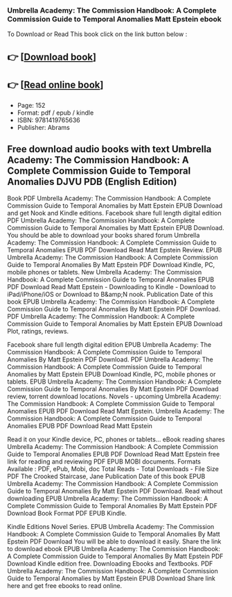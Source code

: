 ### Umbrella Academy: The Commission Handbook: A Complete Commission Guide to Temporal Anomalies Matt Epstein ebook

To Download or Read This book click on the link button below :

## 👉  [**[Download book](http://filesbooks.info/download.php?group=book&from=github.com&id=709455&lnk=1065 "Download book")**]

## 👉  [**[Read online book](http://filesbooks.info/download.php?group=book&from=github.com&id=709455&lnk=1065 "Read online book")**]


* Page: 152
* Format: pdf / epub / kindle
* ISBN: 9781419765636
* Publisher: Abrams



## Free download audio books with text Umbrella Academy: The Commission Handbook: A Complete Commission Guide to Temporal Anomalies DJVU PDB (English Edition)


Book PDF Umbrella Academy: The Commission Handbook: A Complete Commission Guide to Temporal Anomalies by Matt Epstein EPUB Download and get Nook and Kindle editions. Facebook share full length digital edition PDF Umbrella Academy: The Commission Handbook: A Complete Commission Guide to Temporal Anomalies by Matt Epstein EPUB Download. You should be able to download your books shared forum Umbrella Academy: The Commission Handbook: A Complete Commission Guide to Temporal Anomalies EPUB PDF Download Read Matt Epstein Review. EPUB Umbrella Academy: The Commission Handbook: A Complete Commission Guide to Temporal Anomalies By Matt Epstein PDF Download Kindle, PC, mobile phones or tablets. New Umbrella Academy: The Commission Handbook: A Complete Commission Guide to Temporal Anomalies EPUB PDF Download Read Matt Epstein - Downloading to Kindle - Download to iPad/iPhone/iOS or Download to B&amp;amp;N nook. Publication Date of this book EPUB Umbrella Academy: The Commission Handbook: A Complete Commission Guide to Temporal Anomalies By Matt Epstein PDF Download. PDF Umbrella Academy: The Commission Handbook: A Complete Commission Guide to Temporal Anomalies by Matt Epstein EPUB Download Plot, ratings, reviews.

Facebook share full length digital edition EPUB Umbrella Academy: The Commission Handbook: A Complete Commission Guide to Temporal Anomalies By Matt Epstein PDF Download. PDF Umbrella Academy: The Commission Handbook: A Complete Commission Guide to Temporal Anomalies by Matt Epstein EPUB Download Kindle, PC, mobile phones or tablets. EPUB Umbrella Academy: The Commission Handbook: A Complete Commission Guide to Temporal Anomalies By Matt Epstein PDF Download review, torrent download locations. Novels - upcoming Umbrella Academy: The Commission Handbook: A Complete Commission Guide to Temporal Anomalies EPUB PDF Download Read Matt Epstein. Umbrella Academy: The Commission Handbook: A Complete Commission Guide to Temporal Anomalies EPUB PDF Download Read Matt Epstein

Read it on your Kindle device, PC, phones or tablets... eBook reading shares Umbrella Academy: The Commission Handbook: A Complete Commission Guide to Temporal Anomalies EPUB PDF Download Read Matt Epstein free link for reading and reviewing PDF EPUB MOBI documents. Formats Available : PDF, ePub, Mobi, doc Total Reads - Total Downloads - File Size PDF The Crooked Staircase, Jane Publication Date of this book EPUB Umbrella Academy: The Commission Handbook: A Complete Commission Guide to Temporal Anomalies By Matt Epstein PDF Download. Read without downloading EPUB Umbrella Academy: The Commission Handbook: A Complete Commission Guide to Temporal Anomalies By Matt Epstein PDF Download Book Format PDF EPUB Kindle.

Kindle Editions Novel Series. EPUB Umbrella Academy: The Commission Handbook: A Complete Commission Guide to Temporal Anomalies By Matt Epstein PDF Download You will be able to download it easily. Share the link to download ebook EPUB Umbrella Academy: The Commission Handbook: A Complete Commission Guide to Temporal Anomalies By Matt Epstein PDF Download Kindle edition free. Downloading Ebooks and Textbooks. PDF Umbrella Academy: The Commission Handbook: A Complete Commission Guide to Temporal Anomalies by Matt Epstein EPUB Download Share link here and get free ebooks to read online.






